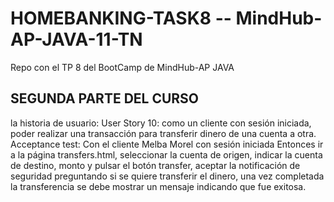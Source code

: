 # HOMEBANKING-TASK8 -- MindHub-AP-JAVA-11-TN

Repo con el TP 8 del BootCamp de MindHub-AP JAVA

## SEGUNDA PARTE DEL CURSO

la historia de usuario:
User Story 10: como un cliente con sesión iniciada, poder realizar una transacción
para transferir dinero de una cuenta a otra.
Acceptance test:
Con el cliente Melba Morel con sesión iniciada
Entonces ir a la página transfers.html, seleccionar la cuenta de origen, indicar la
cuenta de destino, monto y pulsar el botón transfer, aceptar la notificación de
seguridad preguntando si se quiere transferir el dinero, una vez completada la
transferencia se debe mostrar un mensaje indicando que fue exitosa.
